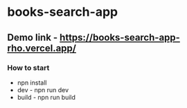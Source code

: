 # books-search-app

## Demo link - https://books-search-app-rho.vercel.app/

### How to start

 - npn install 
 - dev - npn run dev
 - build - npn run build
 
